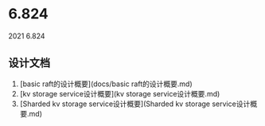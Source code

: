 # 6.824
2021 6.824

## 设计文档

1. [basic raft的设计概要](docs/basic raft的设计概要.md)
2. [kv storage service设计概要](kv storage service设计概要.md)
3. [Sharded kv storage service设计概要](Sharded kv storage service设计概要.md)

